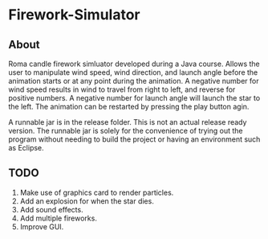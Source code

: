 # Firework-Simulator

## About
Roma candle firework simluator developed during a Java course. Allows the user to manipulate wind speed, wind direction, and launch angle before the animation starts or at any point during the animation. A negative number for wind speed results in wind to travel from right to left, and reverse for positive numbers. A negative number for launch angle will launch the star to the left. The animation can be restarted by pressing the play button agin.

A runnable jar is in the release folder. This is not an actual release ready version. The runnable jar is solely for the convenience of trying out the program without needing to build the project or having an environment such as Eclipse.

## TODO
1. Make use of graphics card to render particles.
2. Add an explosion for when the star dies.
3. Add sound effects.
4. Add multiple fireworks.
5. Improve GUI.
